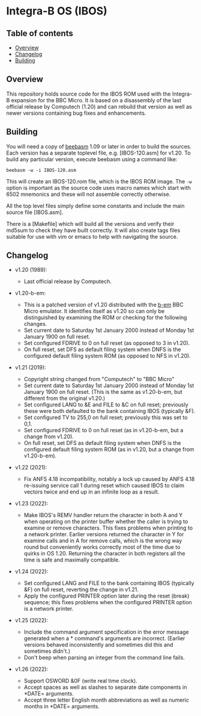 # Integra-B OS (IBOS)

## Table of contents
- [Overview](#overview)
- [Changelog](#changelog)
- [Building](#building)

## Overview

This repository holds source code for the IBOS ROM used with the Integra-B expansion for the BBC Micro. It is based on a disassembly of the last official release by Computech (1.20) and can rebuild that version as well as newer versions containing bug fixes and enhancements.

## Building

You will need a copy of [beebasm](https://github.com/stardot/beebasm) 1.09 or later in order to build the sources. Each version has a separate toplevel file, e.g. [IBOS-120.asm] for v1.20. To build any particular version, execute beebasm using a command like:
```
beebasm -w -i IBOS-120.asm
```
This will create an IBOS-120.rom file, which is the IBOS ROM image. The `-w` option is important as the source code uses macro names which start with 6502 mnemonics and these will not assemble correctly otherwise.

All the top level files simply define some constants and include the main source file [IBOS.asm].

There is a [Makefile] which will build all the versions and verify their md5sum to check they have built correctly. It will also create tags files suitable for use with vim or emacs to help with navigating the source.

## Changelog

* v1.20 (1989):
  * Last official release by Computech.

* v1.20-b-em:
  * This is a patched version of v1.20 distributed with the [b-em](https://github.com/stardot/b-em) BBC Micro emulator. It identifies itself as v1.20 so can only be distinguished by examining the ROM or checking for the following changes.
  * Set current date to Saturday 1st January 2000 instead of Monday 1st January 1900 on full reset.
  * Set configured FDRIVE to 0 on full reset (as opposed to 3 in v1.20).
  * On full reset, set DFS as default filing system when DNFS is the configured default filing system ROM (as opposed to NFS in v1.20).

* v1.21 (2019):
  * Copyright string changed from "Computech" to "BBC Micro"
  * Set current date to Saturday 1st January 2000 instead of Monday 1st January 1900 on full reset. (This is the same as v1.20-b-em, but different from the original v1.20.)
  * Set configured LANG to &E and FILE to &C on full reset; previously these were both defaulted to the bank containing IBOS (typically &F).
  * Set configured TV to 255,0 on full reset; previously this was set to 0,1.
  * Set configured FDRIVE to 0 on full reset (as in v1.20-b-em, but a change from v1.20).
  * On full reset, set DFS as default filing system when DNFS is the configured default filing system ROM (as in v1.20, but a change from v1.20-b-em).

* v1.22 (2021):
  * Fix ANFS 4.18 incompatibility, notably a lock up caused by ANFS 4.18 re-issuing service call 1 during reset which caused IBOS to claim vectors twice and end up in an infinite loop as a result.

* v1.23 (2022):
  * Make IBOS's REMV handler return the character in both A and Y when operating on the printer buffer whether the caller is trying to examine or remove characters. This fixes problems when printing to a network printer. Earlier versions returned the character in Y for examine calls and in A for remove calls, which is the wrong way round but conveniently works correctly most of the time due to quirks in OS 1.20. Returning the character in both registers all the time is safe and maximally compatible.

* v1.24 (2022):
  * Set configured LANG and FILE to the bank containing IBOS (typically &F) on full reset, reverting the change in v1.21.
  * Apply the configured PRINTER option later during the reset (break) sequence; this fixes problems when the configured PRINTER option is a network printer.

* v1.25 (2022):
  * Include the command argument specification in the error message generated when a * command's arguments are incorrect. (Earlier versions behaved inconsistently and sometimes did this and sometimes didn't.)
  * Don't beep when parsing an integer from the command line fails.

* v1.26 (2022):
  * Support OSWORD &0F (write real time clock).
  * Accept spaces as well as slashes to separate date components in *DATE= arguments.
  * Accept three letter English month abbreviations as well as numeric months in *DATE= arguments.
